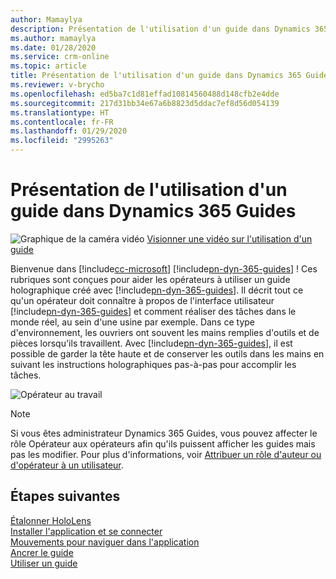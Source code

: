 ```yaml
---
author: Mamaylya
description: Présentation de l'utilisation d'un guide dans Dynamics 365 Guides
ms.author: mamaylya
ms.date: 01/28/2020
ms.service: crm-online
ms.topic: article
title: Présentation de l'utilisation d'un guide dans Dynamics 365 Guides
ms.reviewer: v-brycho
ms.openlocfilehash: ed5ba7c1d81effad10814560488d148cfb2e4dde
ms.sourcegitcommit: 217d31bb34e67a6b8823d5ddac7ef8d56d054139
ms.translationtype: HT
ms.contentlocale: fr-FR
ms.lasthandoff: 01/29/2020
ms.locfileid: "2995263"
---
```

# <a name="overview-of-operating-a-guide-in-dynamics-365-guides"></a>Présentation de l'utilisation d'un guide dans Dynamics 365 Guides

![Graphique de la caméra vidéo](media/video-camera.PNG "Graphique de la caméra vidéo") [Visionner une vidéo sur l'utilisation d'un guide](https://aka.ms/guidesoperate)

Bienvenue dans [!include[cc-microsoft](../includes/cc-microsoft.md)] [!include[pn-dyn-365-guides](../includes/pn-dyn-365-guides.md)] ! Ces rubriques sont conçues pour aider les opérateurs à utiliser un guide holographique créé avec [!include[pn-dyn-365-guides](../includes/pn-dyn-365-guides.md)]. Il décrit tout ce qu'un opérateur doit connaître à propos de l'interface utilisateur [!include[pn-dyn-365-guides](../includes/pn-dyn-365-guides.md)] et comment réaliser des tâches dans le monde réel, au sein d'une usine par exemple. Dans ce type d'environnement, les ouvriers ont souvent les mains remplies d'outils et de pièces lorsqu'ils travaillent. Avec [!include[pn-dyn-365-guides](../includes/pn-dyn-365-guides.md)], il est possible de garder la tête haute et de conserver les outils dans les mains en suivant les instructions holographiques pas-à-pas pour accomplir les tâches. 

![Opérateur au travail](media/operator-at-work.PNG "Opérateur au travail")

>[!NOTE]
>Si vous êtes administrateur Dynamics 365 Guides, vous pouvez affecter le rôle Opérateur aux opérateurs afin qu'ils puissent afficher les guides mais pas les modifier. Pour plus d'informations, voir [Attribuer un rôle d'auteur ou d'opérateur à un utilisateur](assign-role.md).

## <a name="whats-next"></a>Étapes suivantes

[Étalonner HoloLens](operator-calibrate.md)<br>
[Installer l'application et se connecter](install-sign-in-operator.md)<br>
[Mouvements pour naviguer dans l'application](operator-gestures.md)<br>
[Ancrer le guide](operator-anchor.md)<br>
[Utiliser un guide](operator-orientation.md)

